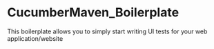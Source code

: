 # CucumberMaven_Boilerplate
This boilerplate allows you to simply start writing UI tests for your web application/website
